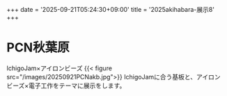 +++
date = '2025-09-21T05:24:30+09:00'
title = '2025akihabara-展示8'
+++
# PCN秋葉原
IchigoJam×アイロンビーズ
{{< figure src="/images/20250921PCNakb.jpg">}}
IchigoJamに合う基板と、アイロンビーズ×電子工作をテーマに展示をします。